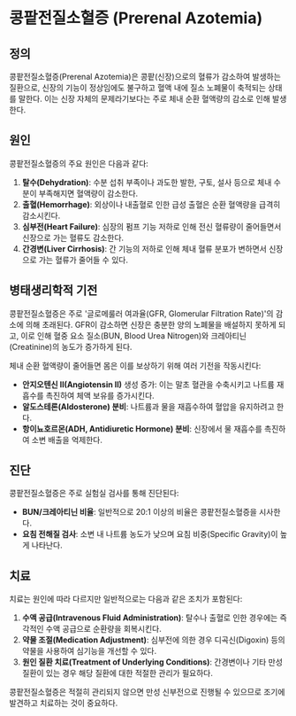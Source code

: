 

# 콩팥전질소혈증 (Prerenal Azotemia)

## 정의
콩팥전질소혈증(Prerenal Azotemia)은 콩팥(신장)으로의 혈류가 감소하여 발생하는 질환으로, 신장의 기능이 정상임에도 불구하고 혈액 내에 질소 노폐물이 축적되는 상태를 말한다. 이는 신장 자체의 문제라기보다는 주로 체내 순환 혈액량의 감소로 인해 발생한다.

## 원인
콩팥전질소혈증의 주요 원인은 다음과 같다:
1. **탈수(Dehydration)**: 수분 섭취 부족이나 과도한 발한, 구토, 설사 등으로 체내 수분이 부족해지면 혈액량이 감소한다.
2. **출혈(Hemorrhage)**: 외상이나 내출혈로 인한 급성 출혈은 순환 혈액량을 급격히 감소시킨다.
3. **심부전(Heart Failure)**: 심장의 펌프 기능 저하로 인해 전신 혈류량이 줄어들면서 신장으로 가는 혈류도 감소한다.
4. **간경변(Liver Cirrhosis)**: 간 기능의 저하로 인해 체내 혈류 분포가 변하면서 신장으로 가는 혈류가 줄어들 수 있다.

## 병태생리학적 기전
콩팥전질소혈증은 주로 '글로메룰러 여과율(GFR, Glomerular Filtration Rate)'의 감소에 의해 초래된다. GFR이 감소하면 신장은 충분한 양의 노폐물을 배설하지 못하게 되고, 이로 인해 혈중 요소 질소(BUN, Blood Urea Nitrogen)와 크레아티닌(Creatinine)의 농도가 증가하게 된다.

체내 순환 혈액량이 줄어들면 몸은 이를 보상하기 위해 여러 기전을 작동시킨다:
- **안지오텐신 II(Angiotensin II)** 생성 증가: 이는 말초 혈관을 수축시키고 나트륨 재흡수를 촉진하여 체액 보유를 증가시킨다.
- **알도스테론(Aldosterone) 분비**: 나트륨과 물을 재흡수하여 혈압을 유지하려고 한다.
- **항이뇨호르몬(ADH, Antidiuretic Hormone) 분비**: 신장에서 물 재흡수를 촉진하여 소변 배출을 억제한다.

## 진단
콩팥전질소혈증은 주로 실험실 검사를 통해 진단된다:
- **BUN/크레아티닌 비율**: 일반적으로 20:1 이상의 비율은 콩팥전질소혈증을 시사한다.
- **요침 전해질 검사**: 소변 내 나트륨 농도가 낮으며 요침 비중(Specific Gravity)이 높게 나타난다.

## 치료
치료는 원인에 따라 다르지만 일반적으로는 다음과 같은 조치가 포함된다:
1. **수액 공급(Intravenous Fluid Administration)**: 탈수나 출혈로 인한 경우에는 즉각적인 수액 공급으로 순환량을 회복시킨다.
2. **약물 조절(Medication Adjustment)**: 심부전에 의한 경우 디곡신(Digoxin) 등의 약물을 사용하여 심기능을 개선할 수 있다.
3. **원인 질환 치료(Treatment of Underlying Conditions)**: 간경변이나 기타 만성 질환이 있는 경우 해당 질환에 대한 적절한 관리가 필요하다.

콩팥전질소혈증은 적절히 관리되지 않으면 만성 신부전으로 진행될 수 있으므로 조기에 발견하고 치료하는 것이 중요하다.